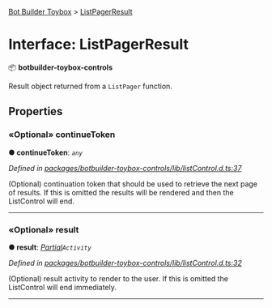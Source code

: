 [Bot Builder Toybox](../README.md) > [ListPagerResult](../interfaces/botbuilder_toybox.listpagerresult.md)



# Interface: ListPagerResult


:package: **botbuilder-toybox-controls**

Result object returned from a `ListPager` function.


## Properties
<a id="continuetoken"></a>

### «Optional» continueToken

**●  continueToken**:  *`any`* 

*Defined in [packages/botbuilder-toybox-controls/lib/listControl.d.ts:37](https://github.com/Stevenic/botbuilder-toybox/blob/cbc02d3/packages/botbuilder-toybox-controls/lib/listControl.d.ts#L37)*



(Optional) continuation token that should be used to retrieve the next page of results. If this is omitted the results will be rendered and then the ListControl will end.




___

<a id="result"></a>

### «Optional» result

**●  result**:  *[Partial]()`Activity`* 

*Defined in [packages/botbuilder-toybox-controls/lib/listControl.d.ts:32](https://github.com/Stevenic/botbuilder-toybox/blob/cbc02d3/packages/botbuilder-toybox-controls/lib/listControl.d.ts#L32)*



(Optional) result activity to render to the user. If this is omitted the ListControl will end immediately.




___


